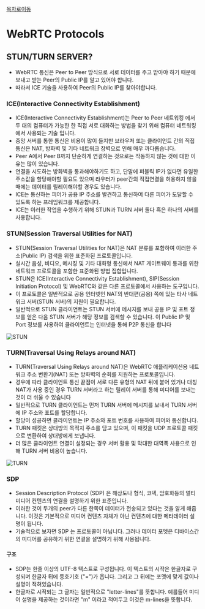 [목차로이동](https://github.com/JJongTaeng/webrtc-docs)

# WebRTC Protocols

## STUN/TURN SERVER?
- WebRTC 통신은 Peer to Peer 방식으로 서로 데이터를 주고 받아야 하기 때문에 보내고 받는 Peer의 Public IP를 알고 있어야 합니다.
- 따라서 ICE 기술을 사용하여 Peer의 Public IP를 찾아야합니다.


### ICE(Interactive Connectivity Establishment)
- ICE(Interactive Connectivity Establishment)는 Peer to Peer 네트워킹 에서 두 대의 컴퓨터가 가능한 한 직접 서로 대화하는 방법을 찾기 위해 컴퓨터 네트워킹 에서 사용되는 기술 입니다.
- 중앙 서버를 통한 통신은 비용이 많이 들지만 브라우저 또는 클라이언트 간의 직접 통신은 NAT, 방화벽 및 기타 네트워크 장벽으로 인해 매우 까다롭습니다.
- Peer A에서 Peer B까지 단순하게 연결하는 것으로는 작동하지 않는 것에 대한 이유는 많이 있습니다.
- 연결을 시도하는 방화벽을 통과해야하기도 하고, 단말에 퍼블릭 IP가 없다면 유일한 주소값을 할당해야할 필요도 있으며 라우터가 peer간의 직접연결을 허용하지 않을 때에는 데이터를 릴레이해야할 경우도 있습니다.
- ICE는 통신하는 피어가 공용 IP 주소를 발견하고 통신하여 다른 피어가 도달할 수 있도록 하는 프레임워크를 제공합니다.
- ICE는 이러한 작업을 수행하기 위해 STUN과 TURN 서버 둘다 혹은 하나의 서버를 사용합니다.

### STUN(Session Traversal Utilities for NAT)
- STUN(Session Traversal Utilities for NAT)은 NAT 분류를 포함하여 이러한 주소(Public IP) 검색을 위한 표준화된 프로토콜입니다.
- 실시간 음성, 비디오, 메시징 및 기타 대화형 통신에서 NAT 게이트웨이 통과를 위한 네트워크 프로토콜을 포함한 표준화된 방법 집합입니다.
- STUN은 ICE(Interactive Connectivity Establishment), SIP(Session Initiation Protocol) 및 WebRTC와 같은 다른 프로토콜에서 사용하는 도구입니다.
- 이 프로토콜은 일반적으로 공용 인터넷인 NAT의 반대편(공용) 쪽에 있는 타사 네트워크 서버(STUN 서버)의 지원이 필요합니다.
- 일반적으로 STUN 클라이언트는 STUN 서버에 메시지를 보내 공용 IP 및 포트 정보를 얻은 다음 STUN 서버가 해당 정보를 검색할 수 있습니다. 이 Public IP 및 Port 정보를 사용하여 클라이언트는 인터넷을 통해 P2P 통신을 합니다

![STUN](https://miro.medium.com/max/1302/1*HmMdrpVBTP2vYMhrVOdNOw.webp)

### TURN(Traversal Using Relays around NAT)
- TURN(Traversal Using Relays around NAT)은 WebRTC 애플리케이션용 네트워크 주소 변환기(NAT) 또는 방화벽의 순회를 지원하는 프로토콜입니다.
- 경우에 따라 클라이언트 통신 끝점이 서로 다른 유형의 NAT 뒤에 붙어 있거나 대칭 NAT가 사용 중인 경우 TURN 서버라고 하는 릴레이 서버를 통해 미디어를 보내는 것이 더 쉬울 수 있습니다
- 일반적으로 TURN 클라이언트는 먼저 TURN 서버에 메시지를 보내서 TURN 서버에 IP 주소와 포트를 할당합니다.
- 할당이 성공하면 클라이언트는 IP 주소와 포트 번호를 사용하여 피어와 통신합니다.
- TURN 패킷은 상대방의 목적지 주소를 담고 있으며, 이 패킷을 UDP 프로토콜 패킷으로 변환하여 상대방에게 보냅니다.
- 더 많은 클라이언트 연결이 설정되는 경우 서버 활용 및 막대한 대역폭 사용으로 인해 TURN 서버 비용이 높습니다.


![TURN](https://miro.medium.com/max/1400/1*k9ARIJ9Jfkscjji1SNQ4ig.webp)

### SDP
- Session Description Protocol (SDP) 은 해상도나 형식, 코덱, 암호화등의 멀티미디어 컨텐츠의 연결을 설명하기 위한 표준입니다.
- 이러한 것이 두개의 peer가 다른 한쪽이 데이터가 전송되고 있다는 것을 알게 해줍니다. 이것은 기본적으로 미디어 컨텐츠 자체가 아닌 컨텐츠에 대한 메타데이터 설명이 됩니다.
- 기술적으로 보자면 SDP 는 프로토콜이 아닙니다. 그러나 데이터 포멧은 디바이스간의 미디어를 공유하기 위한 연결을 설명하기 위해 사용됩니다.

#### 구조
- SDP는 한줄 이상의 UTF-8 텍스트로 구성됩니다. 이 텍스트의 시작은 한글자로 구성되며 한글자 뒤에 등호기호 ("=")가 옵니다. 그리고 그 뒤에는 포멧에 맞게 값이나 설명이 적혀있습니다.
- 한글자로 시작되는 그 글자는 일반적으로 "letter-lines"를 뜻합니다. 예를들어 미디어 설명을 제공하는 것이라면 "m" 이라고 적어두고 이것은 m-lines을 뜻합니다.
